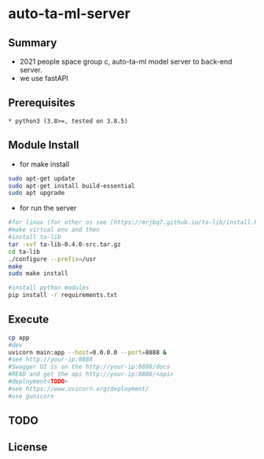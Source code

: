 # auto-ta-ml-server
## Summary
* 2021 people space group c, auto-ta-ml model server to back-end server.
* we use fastAPI
## Prerequisites
    * python3 (3.8>=, tested on 3.8.5)
## Module Install
* for make install
```sh
sudo apt-get update
sudo apt-get install build-essential
sudo apt upgrade
```
* for run the server
```sh
#for linux (for other os see [https://mrjbq7.github.io/ta-lib/install.html])
#make virtual env and then
#install ta-lib
tar -xvf ta-lib-0.4.0-src.tar.gz
cd ta-lib
./configure --prefix=/usr
make
sudo make install

#install python modules
pip install -r requirements.txt
```
## Execute
```sh
cp app
#dev
uvicorn main:app --host=0.0.0.0 --port=8888 &
#see http://your-ip:8888
#Swagger UI is on the http://your-ip:8888/docs
#READ and get the api http://your-ip:8888/<api>
#deployment<TODO>
#see https://www.uvicorn.org/deployment/
#use gunicorn
```
## 

## TODO

## License
